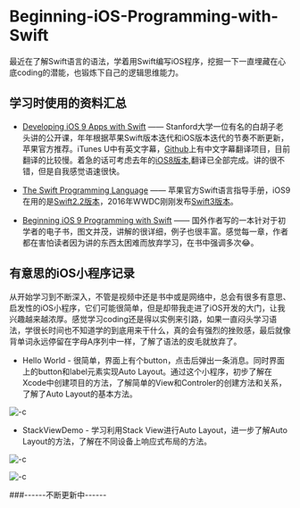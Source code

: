 # Beginning-iOS-Programming-with-Swift
最近在了解Swift语言的语法，学着用Swift编写iOS程序，挖掘一下一直埋藏在心底coding的潜能，也锻炼下自己的逻辑思维能力。

## 学习时使用的资料汇总
- [Developing iOS 9 Apps with Swift](https://itunes.apple.com/cn/course/developing-ios-9-apps-swift/id1104579961) —— Stanford大学一位有名的白胡子老头讲的公开课，年年根据苹果Swift版本迭代和iOS版本迭代的节奏不断更新，苹果官方推荐。iTunes U中有英文字幕，[Github](https://itunes.apple.com/cn/course/developing-ios-9-apps-swift/id1104579961)上有中文字幕翻译项目，目前翻译的比较慢。着急的话可考虑去年的[iOS8版本](https://github.com/CS193P-Translation-Group/Developing_iOS_8_Apps_With_Swift),翻译已全部完成。讲的很不错，但是自我感觉语速很快。

- [The Swift Programming Language](https://developer.apple.com/library/prerelease/content/documentation/Swift/Conceptual/Swift_Programming_Language/index.html#//apple_ref/doc/uid/TP40014097-CH3-ID0) —— 苹果官方Swift语言指导手册，iOS9在用的是[Swift2.2版本](https://developer.apple.com/library/ios/documentation/Swift/Conceptual/Swift_Programming_Language/index.html#//apple_ref/doc/uid/TP40014097-CH3-ID0)，2016年WWDC刚刚发布[Swift3版本](https://developer.apple.com/library/prerelease/content/documentation/Swift/Conceptual/Swift_Programming_Language/index.html#//apple_ref/doc/uid/TP40014097-CH3-ID0)。

- [Beginning iOS 9 Programming with Swift](https://www.appcoda.com/swift/) —— 国外作者写的一本针对于初学者的电子书，图文并茂，讲解的很详细，例子也很丰富。感觉每一章，作者都在害怕读者因为讲的东西太困难而放弃学习，在书中强调多次😂。

## 有意思的iOS小程序记录
从开始学习到不断深入，不管是视频中还是书中或是网络中，总会有很多有意思、启发性的iOS小程序，它们可能很简单，但是却带我走进了iOS开发的大门，让我兴趣越来越浓厚。感觉学习coding还是得以实例来引路，如果一直闷头学习语法，学很长时间也不知道学的到底用来干什么，真的会有强烈的挫败感，最后就像背单词永远停留在字母A序列中一样，了解了语法的皮毛就放弃了。

- Hello World - 很简单，界面上有个button，点击后弹出一条消息。同时界面上的button和label元素实现Auto Layout。通过这个小程序，初步了解在Xcode中创建项目的方法，了解简单的View和Controler的创建方法和关系，了解了Auto Layout的基本方法。

![-c](http://o6lwrrweh.bkt.clouddn.com/2016-06-29-1.png)


- StackViewDemo - 学习利用Stack View进行Auto Layout，进一步了解Auto Layout的方法，了解在不同设备上响应式布局的方法。

![-c](http://o6lwrrweh.bkt.clouddn.com/2016-06-29-2.png)

![-c](http://o6lwrrweh.bkt.clouddn.com/2016-06-29-3.png)

###------不断更新中------


